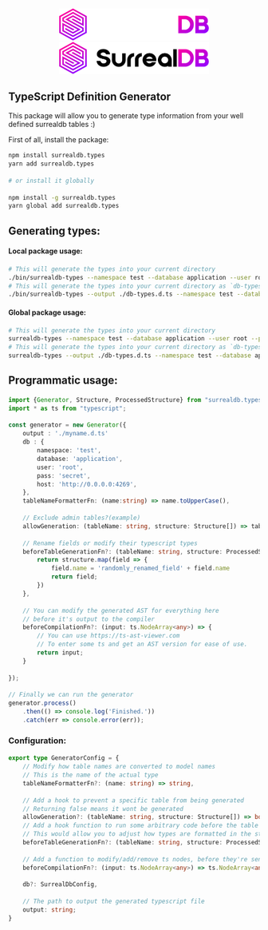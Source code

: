 <br>

<p align="center">
    <a href="https://surrealdb.com#gh-dark-mode-only" target="_blank">
        <img width="300" src="https://raw.githubusercontent.com/surrealdb/surrealdb/bcac94f9d6ee154fd6ec2b5c0c910525b0c23b7a/img/white/logo.svg" alt="SurrealDB Logo">
    </a>
    <a href="https://surrealdb.com#gh-light-mode-only" target="_blank">
        <img width="300" src="https://raw.githubusercontent.com/surrealdb/surrealdb/bcac94f9d6ee154fd6ec2b5c0c910525b0c23b7a/img/black/logo.svg" alt="SurrealDB Logo">
    </a>
</p>


<h2>TypeScript Definition Generator</h2>

<p>
This package will allow you to generate type information from your well defined surrealdb tables :)
</p>

<p>
First of all, install the package: 
</p>

```bash
npm install surrealdb.types
yarn add surrealdb.types

# or install it globally

npm install -g surrealdb.types
yarn global add surrealdb.types
```

## Generating types:

#### Local package usage:

```bash
# This will generate the types into your current directory
./bin/surrealdb-types --namespace test --database application --user root --pass secret --host http://0.0.0.0:8000
# This will generate the types into your current directory as `db-types.d.ts`
./bin/surrealdb-types --output ./db-types.d.ts --namespace test --database application --user root --pass secret --host http://0.0.0.0:8000
```

#### Global package usage:

```bash
# This will generate the types into your current directory
surrealdb-types --namespace test --database application --user root --pass secret --host http://0.0.0.0:8000
# This will generate the types into your current directory as `db-types.d.ts`
surrealdb-types --output ./db-types.d.ts --namespace test --database application --user root --pass secret --host http://0.0.0.0:8000
```

## Programmatic usage:

```typescript 
import {Generator, Structure, ProcessedStructure} from "surrealdb.types/gen"
import * as ts from "typescript";

const generator = new Generator({
    output : './myname.d.ts'
    db : {
        namespace: 'test',
        database: 'application',
        user: 'root',
        pass: 'secret',
        host: 'http://0.0.0.0:4269',
    },
    tableNameFormatterFn: (name:string) => name.toUpperCase(),
    
    // Exclude admin tables?(example)
    allowGeneration: (tableName: string, structure: Structure[]) => tableName.includes('admin') === false,
    
    // Rename fields or modify their typescript types
    beforeTableGenerationFn?: (tableName: string, structure: ProcessedStructure[]) => {
        return structure.map(field => {
            field.name = 'randomly_renamed_field' + field.name
            return field;
        })
    },
    
    // You can modify the generated AST for everything here 
    // before it's output to the compiler
    beforeCompilationFn?: (input: ts.NodeArray<any>) => {
        // You can use https://ts-ast-viewer.com 
        // To enter some ts and get an AST version for ease of use.
        return input;
    }

});

// Finally we can run the generator
generator.process()
	.then(() => console.log('Finished.'))
	.catch(err => console.error(err));

```

### Configuration:
```typescript
export type GeneratorConfig = {
    // Modify how table names are converted to model names
    // This is the name of the actual type
    tableNameFormatterFn?: (name: string) => string,
    
    // Add a hook to prevent a specific table from being generated
    // Returning false means it wont be generated
    allowGeneration?: (tableName: string, structure: Structure[]) => boolean,
    // Add a hook function to run some arbitrary code before the table AST is generated
    // This would allow you to adjust how types are formatted in the structure for example
    beforeTableGenerationFn?: (tableName: string, structure: ProcessedStructure[]) => ProcessedStructure[],
    
    // Add a function to modify/add/remove ts nodes, before they're sent to the compiler
    beforeCompilationFn?: (input: ts.NodeArray<any>) => ts.NodeArray<any>,
    
    db?: SurrealDbConfig,
    
    // The path to output the generated typescript file
    output: string;
}
```
